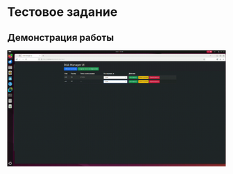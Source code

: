 # Тестовое задание
## Демонстрация работы

![Демонстрация проекта](Screencast-from-2025-09-21-22-49-52(1).gif)
